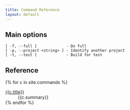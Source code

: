 ```yaml
---
title: Command Reference
layout: default
---
```


## Main options

    [ -f, --full ]             - Do full
    [ -p, --project <string> ] - Identify another project
    [ -t, --test ]             - Build for test


## Reference

<div>
<dl class="property-index">

{% for c in site.commands %}<dt><a href="{{ c.url | prepend: site.baseurl }}">{{c.title}}</a></dt><dd>{{c.summary}}</dd>
{% endfor %}

</dl>
</div>

